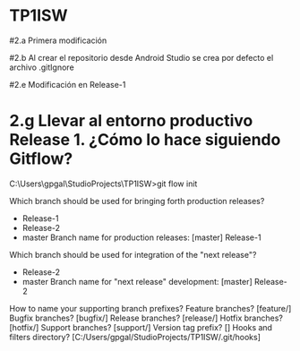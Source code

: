 # TP1ISW

#2.a Primera modificación

#2.b Al crear el repositorio desde Android Studio se crea por defecto el archivo .gitIgnore

#2.e Modificación en Release-1

# 2.g Llevar al entorno productivo Release 1. ¿Cómo lo hace siguiendo Gitflow?

C:\Users\gpgal\StudioProjects\TP1ISW>git flow init

Which branch should be used for bringing forth production releases?
   - Release-1
   - Release-2
   - master
Branch name for production releases: [master] Release-1

Which branch should be used for integration of the "next release"?
   - Release-2
   - master
Branch name for "next release" development: [master] Release-2

How to name your supporting branch prefixes?
Feature branches? [feature/]
Bugfix branches? [bugfix/]
Release branches? [release/]
Hotfix branches? [hotfix/]
Support branches? [support/]
Version tag prefix? []
Hooks and filters directory? [C:/Users/gpgal/StudioProjects/TP1ISW/.git/hooks]

